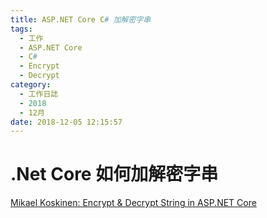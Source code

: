```yaml
---
title: ASP.NET Core C# 加解密字串
tags:
  - 工作
  - ASP.NET Core
  - C#
  - Encrypt
  - Decrypt
category:
  - 工作日誌
  - 2018
  - 12月
date: 2018-12-05 12:15:57
---
```

# .Net Core 如何加解密字串 #

[Mikael Koskinen: Encrypt & Decrypt String in ASP.NET Core](https://mikaelkoskinen.net/post/encrypt-decrypt-string-asp-net-core)  